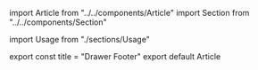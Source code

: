 import Article from "../../components/Article"
import Section from "../../components/Section"

import Usage from "./sections/Usage"

<Section title="Usage">
    <Usage/>
</Section>

export const title = "Drawer Footer"
export default Article